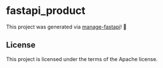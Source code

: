 # fastapi_product

This project was generated via [manage-fastapi](https://ycd.github.io/manage-fastapi/)! :tada:

## License

This project is licensed under the terms of the Apache license.
